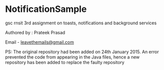 # NotificationSample





gsc rnsit 3rd assignment on toasts, notifications and background services









Authored by : Prateek Prasad









Email - leavethemails@gmail.com














PS: The original repository had been added on 24th January 2015. An error prevented the code from appearing in the Java files, hence a new repository has been added to replace the faulty repository
